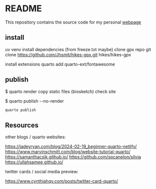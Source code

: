 # README

This repository contains the source code for my personal [webpage](https://jhsmit.org/)

## install

uv venv
install dependencies (from freeze.txt maybe)
clone gpx repo git clone https://github.com/Jhsmit/hikes-gpx.git hikes/hikes-gpx

install extensions
quarto add quarto-ext/fontawesome

## publish


$ quarto render
copy static files (biosketch)
check site

$ quarto publish --no-render

```bash
quarto publish
```


## Resources


other blogs / quarto websites:

https://jadeyryan.com/blog/2024-02-19_beginner-quarto-netlify/
https://www.marvinschmitt.com/blog/website-tutorial-quarto/
https://samanthacsik.github.io/
https://github.com/spcanelon/silvia
https://ullahsamee.github.io/


twitter cards / social media preview:

https://www.cynthiahqy.com/posts/twitter-card-quarto/
